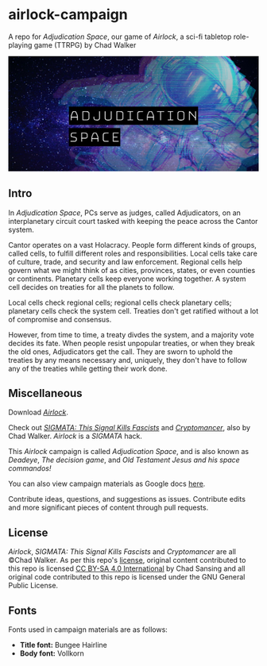 # airlock-campaign
A repo for *Adjudication Space*, our game of *Airlock*, a sci-fi tabletop role-playing game (TTRPG) by Chad Walker

![Adjudication Space banner](/images/adjudication-space-title.png)

## Intro

In *Adjudication Space*, PCs serve as judges, called Adjudicators, on an interplanetary circuit court tasked with keeping the peace across the Cantor system.

Cantor operates on a vast Holacracy. People form different kinds of groups, called cells, to fulfill different roles and responsibilities. Local cells take care of culture, trade, and security and law enforcement. Regional cells help govern what we might think of as cities, provinces, states, or even counties or continents. Planetary cells keep everyone working together. A system cell decides on treaties for all the planets to follow.

Local cells check regional cells; regional cells check planetary cells; planetary cells check the system cell. Treaties don't get ratified without a lot of compromise and consensus.

However, from time to time, a treaty divdes the system, and a majority vote decides its fate. When people resist unpopular treaties, or when they break the old ones, Adjudicators get the call. They are sworn to uphold the treaties by any means necessary and, uniquely, they don't have to follow any of the treaties while getting their work done.

## Miscellaneous

Download [*Airlock*](https://cdn.discordapp.com/attachments/487257602380791829/487257757808852992/AirlockRPG_ChadWalker.pdf).

Check out [*SIGMATA: This Signal Kills Fascists*](https://www.drivethrurpg.com/product/247973/SIGMATA-This-Signal-Kills-Fascists?src=hottest) and [*Cryptomancer*](http://cryptorpg.com), also by Chad Walker. *Airlock* is a *SIGMATA* hack.

This *Airlock* campaign is called *Adjudication Space*, and is also known as *Deadeye*, *The decision game*, and *Old Testament Jesus and his space commandos!*

You can also view campaign materials as Google docs [here](https://drive.google.com/drive/folders/1bG0wWpZJYotaklO824s5yJhIvm1bR1qf?usp=sharing).

Contribute ideas, questions, and suggestions as issues. Contribute edits and more significant pieces of content through pull requests.

## License

*Airlock*, *SIGMATA: This Signal Kills Fascists* and *Cryptomancer* are all ©Chad Walker. As per this repo's [license](https://github.com/chadsansing/airlock-campaign/blob/master/LICENSE), original content contributed to this repo is licensed [CC BY-SA 4.0 International](https://creativecommons.org/licenses/by-sa/4.0/) by Chad Sansing and all original code contributed to this repo is licensed under the GNU General Public License.

## Fonts

Fonts used in campaign materials are as follows:

- **Title font:** Bungee Hairline
- **Body font:** Vollkorn
